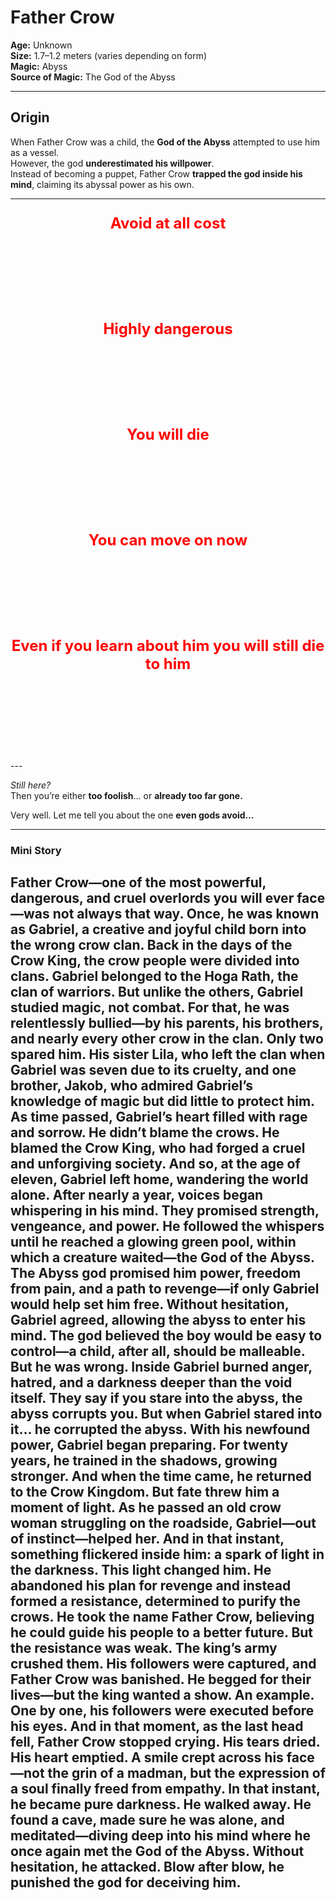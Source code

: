 # Father Crow

**Age:** Unknown  
**Size:** 1.7–1.2 meters (varies depending on form)  
**Magic:** Abyss  
**Source of Magic:** The God of the Abyss  

---

## **Origin**
When Father Crow was a child, the **God of the Abyss** attempted to use him as a vessel.  
However, the god **underestimated his willpower**.  
Instead of becoming a puppet, Father Crow **trapped the god inside his mind**, claiming its abyssal power as his own.  

---

<div style="color: red; font-weight: bold; text-align: center;">

  <p style="margin-bottom: 140px; font-size: 24px;"> Avoid at all cost</p>
  <p style="margin-bottom: 140px; font-size: 24px;"> Highly dangerous</p>
  <p style="margin-bottom: 140px; font-size: 24px;"> You will die</p>
  <p style="margin-bottom: 140px; font-size: 24px;"> You can move on now</p>
  <p style="margin-bottom: 140px; font-size: 24px;"> Even if you learn about him you will still die to him</p>

</div>
---

*Still here?*  
Then you’re either **too foolish**… or **already too far gone.**  

Very well. Let me tell you about the one **even gods avoid…**  

---

### **Mini Story**
Father Crow—one of the most powerful, dangerous, and cruel overlords you will ever face—was not always that way. Once, he was known as Gabriel, a creative and joyful child born into the wrong crow clan.
Back in the days of the Crow King, the crow people were divided into clans. Gabriel belonged to the Hoga Rath, the clan of warriors. But unlike the others, Gabriel studied magic, not combat. For that, he was relentlessly bullied—by his parents, his brothers, and nearly every other crow in the clan.
Only two spared him. His sister Lila, who left the clan when Gabriel was seven due to its cruelty, and one brother, Jakob, who admired Gabriel’s knowledge of magic but did little to protect him.
As time passed, Gabriel’s heart filled with rage and sorrow. He didn’t blame the crows. He blamed the Crow King, who had forged a cruel and unforgiving society. And so, at the age of eleven, Gabriel left home, wandering the world alone.
After nearly a year, voices began whispering in his mind. They promised strength, vengeance, and power. He followed the whispers until he reached a glowing green pool, within which a creature waited—the God of the Abyss.
The Abyss god promised him power, freedom from pain, and a path to revenge—if only Gabriel would help set him free. Without hesitation, Gabriel agreed, allowing the abyss to enter his mind.
The god believed the boy would be easy to control—a child, after all, should be malleable. But he was wrong. Inside Gabriel burned anger, hatred, and a darkness deeper than the void itself.
They say if you stare into the abyss, the abyss corrupts you. But when Gabriel stared into it… he corrupted the abyss.
With his newfound power, Gabriel began preparing. For twenty years, he trained in the shadows, growing stronger. And when the time came, he returned to the Crow Kingdom.
But fate threw him a moment of light. As he passed an old crow woman struggling on the roadside, Gabriel—out of instinct—helped her. And in that instant, something flickered inside him: a spark of light in the darkness.
This light changed him. He abandoned his plan for revenge and instead formed a resistance, determined to purify the crows. He took the name Father Crow, believing he could guide his people to a better future.
But the resistance was weak. The king’s army crushed them. His followers were captured, and Father Crow was banished. He begged for their lives—but the king wanted a show. An example. One by one, his followers were executed before his eyes.
And in that moment, as the last head fell, Father Crow stopped crying.
His tears dried. His heart emptied. A smile crept across his face—not the grin of a madman, but the expression of a soul finally freed from empathy. In that instant, he became pure darkness.
He walked away.
He found a cave, made sure he was alone, and meditated—diving deep into his mind where he once again met the God of the Abyss. Without hesitation, he attacked. Blow after blow, he punished the god for deceiving him.
---
